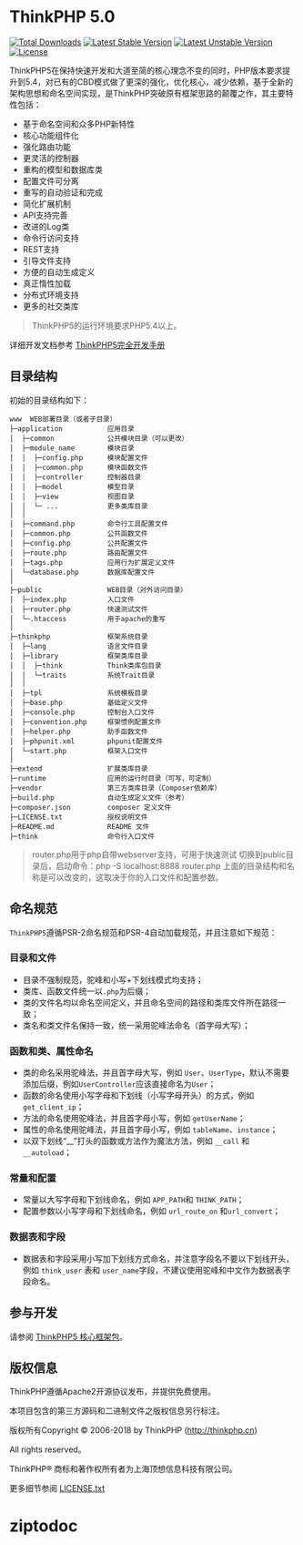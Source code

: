 ThinkPHP 5.0
===============

[![Total Downloads](https://poser.pugx.org/topthink/think/downloads)](https://packagist.org/packages/topthink/think)
[![Latest Stable Version](https://poser.pugx.org/topthink/think/v/stable)](https://packagist.org/packages/topthink/think)
[![Latest Unstable Version](https://poser.pugx.org/topthink/think/v/unstable)](https://packagist.org/packages/topthink/think)
[![License](https://poser.pugx.org/topthink/think/license)](https://packagist.org/packages/topthink/think)

ThinkPHP5在保持快速开发和大道至简的核心理念不变的同时，PHP版本要求提升到5.4，对已有的CBD模式做了更深的强化，优化核心，减少依赖，基于全新的架构思想和命名空间实现，是ThinkPHP突破原有框架思路的颠覆之作，其主要特性包括：

 + 基于命名空间和众多PHP新特性
 + 核心功能组件化
 + 强化路由功能
 + 更灵活的控制器
 + 重构的模型和数据库类
 + 配置文件可分离
 + 重写的自动验证和完成
 + 简化扩展机制
 + API支持完善
 + 改进的Log类
 + 命令行访问支持
 + REST支持
 + 引导文件支持
 + 方便的自动生成定义
 + 真正惰性加载
 + 分布式环境支持
 + 更多的社交类库

> ThinkPHP5的运行环境要求PHP5.4以上。

详细开发文档参考 [ThinkPHP5完全开发手册](http://www.kancloud.cn/manual/thinkphp5)

## 目录结构

初始的目录结构如下：

~~~
www  WEB部署目录（或者子目录）
├─application           应用目录
│  ├─common             公共模块目录（可以更改）
│  ├─module_name        模块目录
│  │  ├─config.php      模块配置文件
│  │  ├─common.php      模块函数文件
│  │  ├─controller      控制器目录
│  │  ├─model           模型目录
│  │  ├─view            视图目录
│  │  └─ ...            更多类库目录
│  │
│  ├─command.php        命令行工具配置文件
│  ├─common.php         公共函数文件
│  ├─config.php         公共配置文件
│  ├─route.php          路由配置文件
│  ├─tags.php           应用行为扩展定义文件
│  └─database.php       数据库配置文件
│
├─public                WEB目录（对外访问目录）
│  ├─index.php          入口文件
│  ├─router.php         快速测试文件
│  └─.htaccess          用于apache的重写
│
├─thinkphp              框架系统目录
│  ├─lang               语言文件目录
│  ├─library            框架类库目录
│  │  ├─think           Think类库包目录
│  │  └─traits          系统Trait目录
│  │
│  ├─tpl                系统模板目录
│  ├─base.php           基础定义文件
│  ├─console.php        控制台入口文件
│  ├─convention.php     框架惯例配置文件
│  ├─helper.php         助手函数文件
│  ├─phpunit.xml        phpunit配置文件
│  └─start.php          框架入口文件
│
├─extend                扩展类库目录
├─runtime               应用的运行时目录（可写，可定制）
├─vendor                第三方类库目录（Composer依赖库）
├─build.php             自动生成定义文件（参考）
├─composer.json         composer 定义文件
├─LICENSE.txt           授权说明文件
├─README.md             README 文件
├─think                 命令行入口文件
~~~

> router.php用于php自带webserver支持，可用于快速测试
> 切换到public目录后，启动命令：php -S localhost:8888  router.php
> 上面的目录结构和名称是可以改变的，这取决于你的入口文件和配置参数。

## 命名规范

`ThinkPHP5`遵循PSR-2命名规范和PSR-4自动加载规范，并且注意如下规范：

### 目录和文件

*   目录不强制规范，驼峰和小写+下划线模式均支持；
*   类库、函数文件统一以`.php`为后缀；
*   类的文件名均以命名空间定义，并且命名空间的路径和类库文件所在路径一致；
*   类名和类文件名保持一致，统一采用驼峰法命名（首字母大写）；

### 函数和类、属性命名

*   类的命名采用驼峰法，并且首字母大写，例如 `User`、`UserType`，默认不需要添加后缀，例如`UserController`应该直接命名为`User`；
*   函数的命名使用小写字母和下划线（小写字母开头）的方式，例如 `get_client_ip`；
*   方法的命名使用驼峰法，并且首字母小写，例如 `getUserName`；
*   属性的命名使用驼峰法，并且首字母小写，例如 `tableName`、`instance`；
*   以双下划线“__”打头的函数或方法作为魔法方法，例如 `__call` 和 `__autoload`；

### 常量和配置

*   常量以大写字母和下划线命名，例如 `APP_PATH`和 `THINK_PATH`；
*   配置参数以小写字母和下划线命名，例如 `url_route_on` 和`url_convert`；

### 数据表和字段

*   数据表和字段采用小写加下划线方式命名，并注意字段名不要以下划线开头，例如 `think_user` 表和 `user_name`字段，不建议使用驼峰和中文作为数据表字段命名。

## 参与开发

请参阅 [ThinkPHP5 核心框架包](https://github.com/top-think/framework)。

## 版权信息

ThinkPHP遵循Apache2开源协议发布，并提供免费使用。

本项目包含的第三方源码和二进制文件之版权信息另行标注。

版权所有Copyright © 2006-2018 by ThinkPHP (http://thinkphp.cn)

All rights reserved。

ThinkPHP® 商标和著作权所有者为上海顶想信息科技有限公司。

更多细节参阅 [LICENSE.txt](LICENSE.txt)
# ziptodoc
